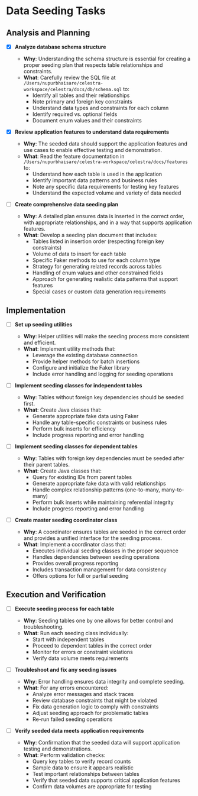 # Data Seeding Tasks

## Analysis and Planning

- [x] **Analyze database schema structure**
  - **Why**: Understanding the schema structure is essential for creating a proper seeding plan that respects table relationships and constraints.
  - **What**: Carefully review the SQL file at `/Users/nupurbhaisare/celestra-workspace/celestra/docs/db/schema.sql` to:
    - Identify all tables and their relationships
    - Note primary and foreign key constraints
    - Understand data types and constraints for each column
    - Identify required vs. optional fields
    - Document enum values and their constraints

- [x] **Review application features to understand data requirements**
  - **Why**: The seeded data should support the application features and use cases to enable effective testing and demonstration.
  - **What**: Read the feature documentation in `/Users/nupurbhaisare/celestra-workspace/celestra/docs/features` to:
    - Understand how each table is used in the application
    - Identify important data patterns and business rules
    - Note any specific data requirements for testing key features
    - Understand the expected volume and variety of data needed

- [ ] **Create comprehensive data seeding plan**
  - **Why**: A detailed plan ensures data is inserted in the correct order, with appropriate relationships, and in a way that supports application features.
  - **What**: Develop a seeding plan document that includes:
    - Tables listed in insertion order (respecting foreign key constraints)
    - Volume of data to insert for each table
    - Specific Faker methods to use for each column type
    - Strategy for generating related records across tables
    - Handling of enum values and other constrained fields
    - Approach for generating realistic data patterns that support features
    - Special cases or custom data generation requirements

## Implementation

- [ ] **Set up seeding utilities**
  - **Why**: Helper utilities will make the seeding process more consistent and efficient.
  - **What**: Implement utility methods that:
    - Leverage the existing database connection
    - Provide helper methods for batch insertions
    - Configure and initialize the Faker library
    - Include error handling and logging for seeding operations

- [ ] **Implement seeding classes for independent tables**
  - **Why**: Tables without foreign key dependencies should be seeded first.
  - **What**: Create Java classes that:
    - Generate appropriate fake data using Faker
    - Handle any table-specific constraints or business rules
    - Perform bulk inserts for efficiency
    - Include progress reporting and error handling

- [ ] **Implement seeding classes for dependent tables**
  - **Why**: Tables with foreign key dependencies must be seeded after their parent tables.
  - **What**: Create Java classes that:
    - Query for existing IDs from parent tables
    - Generate appropriate fake data with valid relationships
    - Handle complex relationship patterns (one-to-many, many-to-many)
    - Perform bulk inserts while maintaining referential integrity
    - Include progress reporting and error handling

- [ ] **Create master seeding coordinator class**
  - **Why**: A coordinator ensures tables are seeded in the correct order and provides a unified interface for the seeding process.
  - **What**: Implement a coordinator class that:
    - Executes individual seeding classes in the proper sequence
    - Handles dependencies between seeding operations
    - Provides overall progress reporting
    - Includes transaction management for data consistency
    - Offers options for full or partial seeding

## Execution and Verification

- [ ] **Execute seeding process for each table**
  - **Why**: Seeding tables one by one allows for better control and troubleshooting.
  - **What**: Run each seeding class individually:
    - Start with independent tables
    - Proceed to dependent tables in the correct order
    - Monitor for errors or constraint violations
    - Verify data volume meets requirements

- [ ] **Troubleshoot and fix any seeding issues**
  - **Why**: Error handling ensures data integrity and complete seeding.
  - **What**: For any errors encountered:
    - Analyze error messages and stack traces
    - Review database constraints that might be violated
    - Fix data generation logic to comply with constraints
    - Adjust seeding approach for problematic tables
    - Re-run failed seeding operations

- [ ] **Verify seeded data meets application requirements**
  - **Why**: Confirmation that the seeded data will support application testing and demonstrations.
  - **What**: Perform validation checks:
    - Query key tables to verify record counts
    - Sample data to ensure it appears realistic
    - Test important relationships between tables
    - Verify that seeded data supports critical application features
    - Confirm data volumes are appropriate for testing